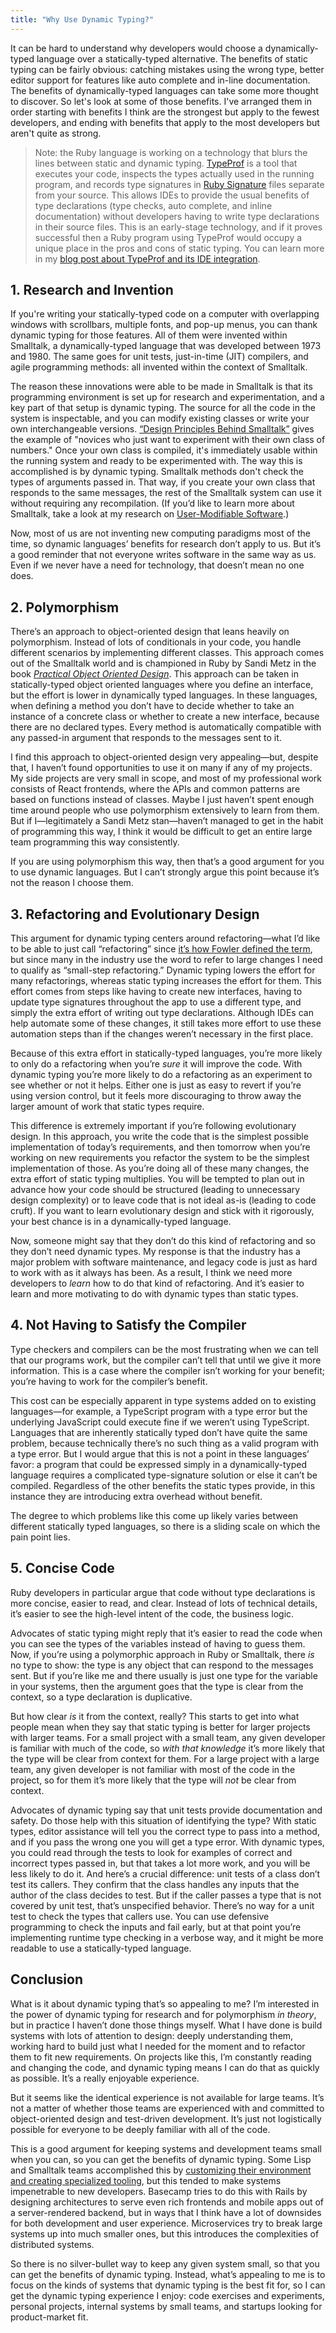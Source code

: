 ```yaml
---
title: "Why Use Dynamic Typing?"
---
```


It can be hard to understand why developers would choose a dynamically-typed language over a statically-typed alternative. The benefits of static typing can be fairly obvious: catching mistakes using the wrong type, better editor support for features like auto complete and in-line documentation. The benefits of dynamically-typed languages can take some more thought to discover. So let's look at some of those benefits. I've arranged them in order starting with benefits I think are the strongest but apply to the fewest developers, and ending with benefits that apply to the most developers but aren't quite as strong.

> Note: the Ruby language is working on a technology that blurs the lines between static and dynamic typing. [TypeProf](https://github.com/ruby/typeprof) is a tool that executes your code, inspects the types actually used in the running program, and records type signatures in [Ruby Signature](https://github.com/ruby/rbs) files separate from your source. This allows IDEs to provide the usual benefits of type declarations (type checks, auto complete, and inline documentation) without developers having to write type declarations in their source files. This is an early-stage technology, and if it proves successful then a Ruby program using TypeProf would occupy a unique place in the pros and cons of static typing. You can learn more in my [blog post about TypeProf and its IDE integration](https://bignerdranch.com/blog/live-ruby-type-checking-with-typeprof-ide/).

## 1. Research and Invention
If you're writing your statically-typed code on a computer with overlapping windows with scrollbars, multiple fonts, and pop-up menus, you can thank dynamic typing for those features. All of them were invented within Smalltalk, a dynamically-typed language that was developed between 1973 and 1980. The same goes for unit tests, just-in-time (JIT) compilers, and agile programming methods: all invented within the context of Smalltalk.

The reason these innovations were able to be made in Smalltalk is that its programming environment is set up for research and experimentation, and a key part of that setup is dynamic typing. The source for all the code in the system is inspectable, and you can modify existing classes or write your own interchangeable versions. [“Design Principles Behind Smalltalk”](https://www.cs.virginia.edu/~evans/cs655/readings/smalltalk.html) gives the example of "novices who just want to experiment with their own class of numbers." Once your own class is compiled, it's immediately usable within the running system and ready to be experimented with. The way this is accomplished is by dynamic typing. Smalltalk methods don't check the types of arguments passed in. That way, if you create your own class that responds to the same messages, the rest of the Smalltalk system can use it without requiring any recompilation. (If you’d like to learn more about Smalltalk, take a look at my research on [User-Modifiable Software](https://usermodifiable.software).)

Now, most of us are not inventing new computing paradigms most of the time, so dynamic languages’ benefits for research don’t apply to us. But it’s a good reminder that not everyone writes software in the same way as us. Even if we never have a need for technology, that doesn’t mean no one does.

## 2. Polymorphism
There’s an approach to object-oriented design that leans heavily on polymorphism. Instead of lots of conditionals in your code, you handle different scenarios by implementing different classes. This approach comes out of the Smalltalk world and is championed in Ruby by Sandi Metz in the book [*Practical Object Oriented Design*](https://www.poodr.com). This approach can be taken in statically-typed object oriented languages where you define an interface, but the effort is lower in dynamically typed languages. In these languages, when defining a method you don’t have to decide whether to take an instance of a concrete class or whether to create a new interface, because there are no declared types. Every method is automatically compatible with any passed-in argument that responds to the messages sent to it.

I find this approach to object-oriented design very appealing—but, despite that, I haven’t found opportunities to use it on many if any of my projects. My side projects are very small in scope, and most of my professional work consists of React frontends, where the APIs and common patterns are based on functions instead of classes. Maybe I just haven’t spent enough time around people who use polymorphism extensively to learn from them. But if I—legitimately a Sandi Metz stan—haven’t managed to get in the habit of programming this way, I think it would be difficult to get an entire large team programming this way consistently.

If you are using polymorphism this way, then that’s a good argument for you to use dynamic languages. But I can’t strongly argue this point because it’s not the reason I choose them.

## 3. Refactoring and Evolutionary Design
This argument for dynamic typing centers around refactoring—what I’d like to be able to just call “refactoring” since [it’s how Fowler defined the term](https://refactoring.com), but since many in the industry use the word to refer to large changes I need to qualify as “small-step refactoring.” Dynamic typing lowers the effort for many refactorings, whereas static typing increases the effort for them.  This effort comes from steps like having to create new interfaces, having to update type signatures throughout the app to use a different type, and simply the extra effort of writing out type declarations. Although IDEs can help automate some of these changes, it still takes more effort to use these automation steps than if the changes weren’t necessary in the first place.

Because of this extra effort in statically-typed languages, you’re more likely to only do a refactoring when you’re *sure* it will improve the code. With dynamic typing you’re more likely to do a refactoring as an experiment to see whether or not it helps. Either one is just as easy to revert if you’re using version control, but it feels more discouraging to throw away the larger amount of work that static types require.

This difference is extremely important if you’re following evolutionary design. In this approach, you write the code that is the simplest possible implementation of today’s requirements, and then tomorrow when you’re working on new requirements you refactor the system to be the simplest implementation of those. As you’re doing all of these many changes, the extra effort of static typing multiplies. You will be tempted to plan out in advance how your code should be structured (leading to unnecessary design complexity) or to leave code that is not ideal as-is (leading to code cruft). If you want to learn evolutionary design and stick with it rigorously, your best chance is in a dynamically-typed language.

Now, someone might say that they don’t do this kind of refactoring and so they don’t need dynamic types. My response is that the industry has a major problem with software maintenance, and legacy code is just as hard to work with as it always has been. As a result, I think we need more developers to *learn* how to do that kind of refactoring. And it’s easier to learn and more motivating to do with dynamic types than static types.

## 4. Not Having to Satisfy the Compiler
Type checkers and compilers can be the most frustrating when we can tell that our programs work, but the compiler can’t tell that until we give it more information. This is a case where the compiler isn’t working for your benefit; you’re having to work for the compiler’s benefit.

This cost can be especially apparent in type systems added on to existing languages—for example, a TypeScript program with a type error but the underlying JavaScript could execute fine if we weren’t using TypeScript. Languages that are inherently statically typed don’t have quite the same problem, because technically there’s no such thing as a valid program with a type error. But I would argue that this is not a point in these languages’ favor: a program that could be expressed simply in a dynamically-typed language requires a complicated type-signature solution or else it can’t be compiled. Regardless of the other benefits the static types provide, in this instance they are introducing extra overhead without benefit.

The degree to which problems like this come up likely varies between different statically typed languages, so there is a sliding scale on which the pain point lies.

## 5. Concise Code
Ruby developers in particular argue that code without type declarations is more concise, easier to read, and clear. Instead of lots of technical details, it’s easier to see the high-level intent of the code, the business logic.

Advocates of static typing might reply that it’s easier to read the code when you can see the types of the variables instead of having to guess them. Now, if you’re using a polymorphic approach in Ruby or Smalltalk, there *is* no type to show: the type is any object that can respond to the messages sent. But if you’re like me and there usually is just one type for the variable in your systems, then the argument goes that the type is clear from the context, so a type declaration is duplicative.

But how clear *is* it from the context, really? This starts to get into what people mean when they say that static typing is better for larger projects with larger teams. For a small project with a small team, any given developer is familiar with much of the code, so *with that knowledge* it’s more likely that the type will be clear from context for them. For a large project with a large team, any given developer is not familiar with most of the code in the project, so for them it’s more likely that the type will *not* be clear from context.

Advocates of dynamic typing say that unit tests provide documentation and safety. Do those help with this situation of identifying the type? With static types, editor assistance will tell you the correct type to pass into a method, and if you pass the wrong one you will get a type error. With dynamic types, you could read through the tests to look for examples of correct and incorrect types passed in, but that takes a lot more work, and you will be less likely to do it. And here’s a crucial difference: unit tests of a class don’t test its callers. They confirm that the class handles any inputs that the author of the class decides to test. But if the caller passes a type that is not covered by unit test, that’s unspecified behavior. There’s no way for a unit test to check the types that callers use. You can use defensive programming to check the inputs and fail early, but at that point you’re implementing runtime type checking in a verbose way, and it might be more readable to use a statically-typed language.

## Conclusion
What is it about dynamic typing that’s so appealing to me? I’m interested in the power of dynamic typing for research and for polymorphism *in theory*, but in practice I haven’t done those things myself. What I have done is build systems with lots of attention to design: deeply understanding them, working hard to build just what I needed for the moment and to refactor them to fit new requirements. On projects like this, I’m constantly reading and changing the code, and dynamic typing means I can do that as quickly as possible. It’s a really enjoyable experience.

But it seems like the identical experience is not available for large teams. It’s not a matter of whether those teams are experienced with and committed to object-oriented design and test-driven development. It’s just not logistically possible for everyone to be deeply familiar with all of the code.

This is a good argument for keeping systems and development teams small when you can, so you can get the benefits of dynamic typing. Some Lisp and Smalltalk teams accomplished this by [customizing their environment and creating specialized tooling](http://evrl.com/programming/2019/03/28/the-language-conundrum.html), but this tended to make systems impenetrable to new developers. Basecamp tries to do this with Rails by designing architectures to serve even rich frontends and mobile apps out of a server-rendered backend, but in ways that I think have a lot of downsides for both development and user experience. Microservices try to break large systems up into much smaller ones, but this introduces the complexities of distributed systems.

So there is no silver-bullet way to keep any given system small, so that you can get the benefits of dynamic typing. Instead, what’s appealing to me is to focus on the kinds of systems that dynamic typing is the best fit for, so I can get the dynamic typing experience I enjoy: code exercises and experiments, personal projects, internal systems by small teams, and startups looking for product-market fit.
